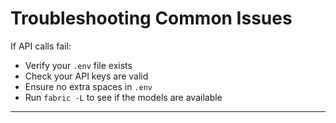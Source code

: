 # Troubleshooting Common Issues

If API calls fail:

- Verify your `.env` file exists
- Check your API keys are valid
- Ensure no extra spaces in `.env`
- Run `fabric -L` to see if the models are available

---